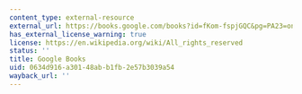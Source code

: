 ```yaml
---
content_type: external-resource
external_url: https://books.google.com/books?id=fKom-fspjGQC&pg=PA23=onepage#v=onepage&q&f=false
has_external_license_warning: true
license: https://en.wikipedia.org/wiki/All_rights_reserved
status: ''
title: Google Books
uid: 0634d916-a301-48ab-b1fb-2e57b3039a54
wayback_url: ''
---
```

